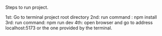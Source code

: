 Steps to run project.

1st: Go to terminal project root directory
2nd: run command : npm install
3rd: run command: npm run dev
4th: open browser and go to address localhost:5173 or the one provided by the terminal.

